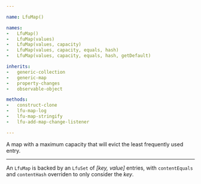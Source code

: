 ```yaml
---

name: LfuMap()

names:
-   LfuMap()
-   LfuMap(values)
-   LfuMap(values, capacity)
-   LfuMap(values, capacity, equals, hash)
-   LfuMap(values, capacity, equals, hash, getDefault)

inherits:
-   generic-collection
-   generic-map
-   property-changes
-   observable-object

methods:
-   construct-clone
-   lfu-map-log
-   lfu-map-stringify
-   lfu-add-map-change-listener

---
```


A map with a maximum capacity that will evict the least frequently used entry.

---

An `LfuMap` is backed by an `LfuSet` of *[key, value]* entries, with
`contentEquals` and `contentHash` overriden to only consider the *key*.

